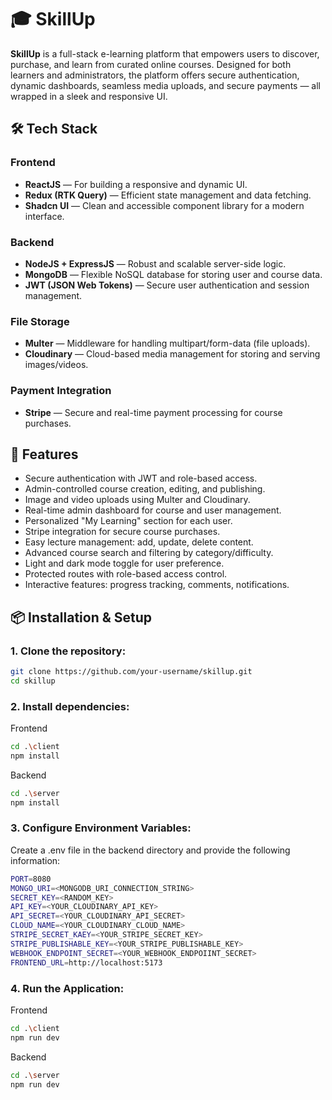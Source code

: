 # 🎓 SkillUp

**SkillUp** is a full-stack e-learning platform that empowers users to discover, purchase, and learn from curated online courses. Designed for both learners and administrators, the platform offers secure authentication, dynamic dashboards, seamless media uploads, and secure payments — all wrapped in a sleek and responsive UI.


## 🛠 Tech Stack

### **Frontend**
- **ReactJS** — For building a responsive and dynamic UI.
- **Redux (RTK Query)** — Efficient state management and data fetching.
- **Shadcn UI** — Clean and accessible component library for a modern interface.

### **Backend**
- **NodeJS + ExpressJS** — Robust and scalable server-side logic.
- **MongoDB** — Flexible NoSQL database for storing user and course data.
- **JWT (JSON Web Tokens)** — Secure user authentication and session management.

### **File Storage**
- **Multer** — Middleware for handling multipart/form-data (file uploads).
- **Cloudinary** — Cloud-based media management for storing and serving images/videos.

### **Payment Integration**
- **Stripe** — Secure and real-time payment processing for course purchases.



## 🚀 Features

- Secure authentication with JWT and role-based access.
- Admin-controlled course creation, editing, and publishing.
- Image and video uploads using Multer and Cloudinary.
- Real-time admin dashboard for course and user management.
- Personalized "My Learning" section for each user.
- Stripe integration for secure course purchases.
- Easy lecture management: add, update, delete content.
- Advanced course search and filtering by category/difficulty.
- Light and dark mode toggle for user preference.
- Protected routes with role-based access control.
- Interactive features: progress tracking, comments, notifications.

## 📦 Installation & Setup

### 1. Clone the repository:
```bash
git clone https://github.com/your-username/skillup.git
cd skillup
```

### 2. Install dependencies:
Frontend
```bash
cd .\client
npm install
```
Backend
```bash
cd .\server
npm install
```
### 3. Configure Environment Variables:
Create a .env file in the backend directory and provide the following information:
```bash
PORT=8080
MONGO_URI=<MONGODB_URI_CONNECTION_STRING>
SECRET_KEY=<RANDOM_KEY>
API_KEY=<YOUR_CLOUDINARY_API_KEY>
API_SECRET=<YOUR_CLOUDINARY_API_SECRET>
CLOUD_NAME=<YOUR_CLOUDINARY_CLOUD_NAME>
STRIPE_SECRET_KAEY=<YOUR_STRIPE_SECRET_KEY>
STRIPE_PUBLISHABLE_KEY=<YOUR_STRIPE_PUBLISHABLE_KEY>
WEBHOOK_ENDPOINT_SECRET=<YOUR_WEBHOOK_ENDPOIINT_SECRET>
FRONTEND_URL=http://localhost:5173
```
### 4. Run the Application:
Frontend
```bash
cd .\client
npm run dev
```
Backend
```bash
cd .\server
npm run dev
```

